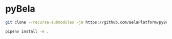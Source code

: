 # pyBela

```bash
git clone --recurse-submodules -j8 https://github.com/BelaPlatform/pyBela
```

```bash
pipenv install -e .
```